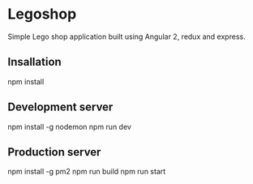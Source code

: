 # Legoshop

Simple Lego shop application built using Angular 2, redux and express.

## Insallation 
npm install

## Development server
npm install -g nodemon
npm run dev

## Production server
npm install -g pm2
npm run build
npm run start
